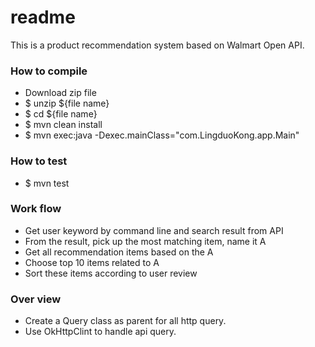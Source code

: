 # readme

This is a product recommendation system based on Walmart Open API.

### How to compile

- Download zip file
- $ unzip ${file name}
- $ cd ${file name}
- $ mvn clean install
- $ mvn exec:java -Dexec.mainClass="com.LingduoKong.app.Main"

### How to test

- $ mvn test

### Work flow

- Get user keyword by command line and search result from API
- From the result, pick up the most matching item, name it A
- Get all recommendation items based on the A
- Choose top 10 items related to A
- Sort these items according to user review

### Over view

- Create a Query class as parent for all http query.
- Use OkHttpClint to handle api query.

